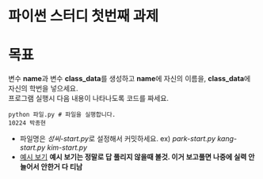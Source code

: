 파이썬 스터디 첫번째 과제
=======

# 목표

변수 **name**과 변수 **class_data**를 생성하고 **name**에 자신의 이름을, **class_data**에 자신의 학번을 넣으세요.  
프로그램 실행시 다음 내용이 나타나도록 코드를 짜세요.   
```
python 파일.py # 파일을 실행합니다.
10224 박종현
```

 * 파일명은 *성씨-start.py*로 설정해서 커밋하세요.
 ex) *park-start.py* *kang-start.py* *kim-start.py*
 * [예시 보기](./example.py) **__예시 보기는 정말로 답 풀리지 않을때 볼것. 이거 보고풀면 나중에 실력 안늘어서 안한거 다 티남__**